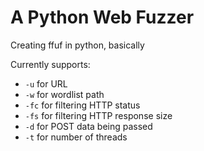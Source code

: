 # A Python Web Fuzzer
Creating ffuf in python, basically

Currently supports:
- `-u` for URL
- `-w` for wordlist path
- `-fc` for filtering HTTP status
- `-fs` for filtering HTTP response size
- `-d` for POST data being passed
- `-t` for number of threads
